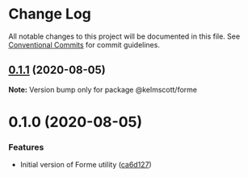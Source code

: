 # Change Log

All notable changes to this project will be documented in this file.
See [Conventional Commits](https://conventionalcommits.org) for commit guidelines.

## [0.1.1](https://github.com/brettgullan/kelmscott/compare/@kelmscott/forme@0.1.0...@kelmscott/forme@0.1.1) (2020-08-05)

**Note:** Version bump only for package @kelmscott/forme





# 0.1.0 (2020-08-05)


### Features

* Initial version of Forme utility ([ca6d127](https://github.com/brettgullan/kelmscott/commit/ca6d127db349a360ebf3a38565e0ee1396d73340))
